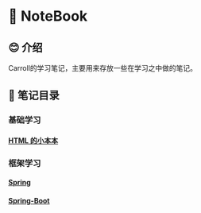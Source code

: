# 📕 NoteBook

## 😊 介绍

Carroll的学习笔记，主要用来存放一些在学习之中做的笔记。

## 📝 笔记目录

### 基础学习

#### [HTML 的小本本](HTML/)

### 框架学习

#### [Spring](Spring/)

#### [Spring-Boot](Spring-Boot/)




